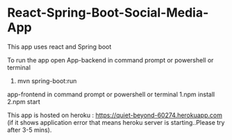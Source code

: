 # React-Spring-Boot-Social-Media-App
This app uses react and Spring boot 

To run the app open 
App-backend in command prompt or powershell or terminal
 1. mvn spring-boot:run
 
app-frontend in command prompt or powershell or terminal
  1.npm install
  2.npm start
 
 This app is hosted on heroku : https://quiet-beyond-60274.herokuapp.com 
 (if it shows application error that means heroku server is starting..Please try after 3-5 mins).
